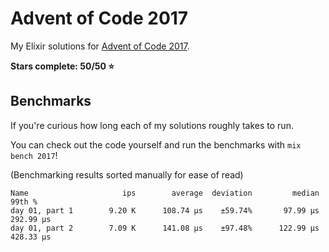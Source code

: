 # Advent of Code 2017

My Elixir solutions for [Advent of Code 2017](https://adventofcode.com/2017).

**Stars complete: 50/50 :star:**

## Benchmarks

If you're curious how long each of my solutions roughly takes to run.

You can check out the code yourself and run the benchmarks with `mix bench 2017`!

(Benchmarking results sorted manually for ease of read)

```
Name                     ips        average  deviation         median         99th %
day 01, part 1        9.20 K      108.74 μs    ±59.74%       97.99 μs      292.99 μs
day 01, part 2        7.09 K      141.08 μs    ±97.48%      122.99 μs      428.33 μs
```
